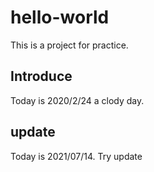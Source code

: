 # hello-world

This is a project for practice.

## Introduce

Today is 2020/2/24 a clody day.

## update

Today is 2021/07/14. Try update
